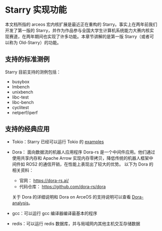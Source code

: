 # Starry 实现功能

本文档所指的 arceos 宏内核扩展是最近正在重构的 Starry。事实上在两年前我们开发了第一版的 Starry，并作为作品参与全国大学生计算机系统能力大赛内核实现赛道，在两年期间也实现了许多功能。本章节讲解的是第一版 Starry（或者可以称为 Old-Starry）的功能。

## 支持的标准测例

Starry 目前支持的测例包括：
- busybox
- lmbench
- unixbench
- libc-test
- libc-bench
- cyclitest
- netperf/iperf

## 支持的经典应用

- Tokio：Starry 已经可以运行 Tokio 的 [examples](https://github.com/tokio-rs/tokio/tree/master/examples)

- Dora： 面向数据流的机器人应用程序 Dora-rs 是一个中间件应用。他们通过使用共享内存和 Apache Arrow 实现内存零拷贝，降低传统的机器人框架中间件如 ROS2 的通信开销，在性能上表现出了较大的优势。
以下为 Dora 的相关资料：

    - 官网： https://dora-rs.ai/
    - 代码仓库： https://github.com/dora-rs/dora

    
    关于 Dora 的详细说明和 Dora on ArceOS 的支持说明可以查看 [Dora-analysis](https://github.com/Starry-OS/Dora-analysis)。

- gcc：可以运行 gcc 编译器编译最基本的程序

- redis：可以运行 redis 数据库，并与局域网内其他主机交互存储数据

